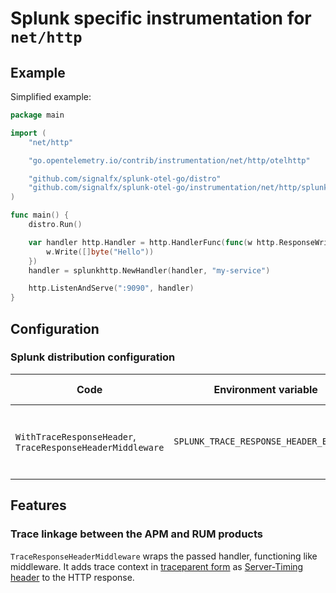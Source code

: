 # Splunk specific instrumentation for `net/http`

## Example

Simplified example:

```go
package main

import (
	"net/http"

	"go.opentelemetry.io/contrib/instrumentation/net/http/otelhttp"

	"github.com/signalfx/splunk-otel-go/distro"
	"github.com/signalfx/splunk-otel-go/instrumentation/net/http/splunkhttp"
)

func main() {
	distro.Run()

	var handler http.Handler = http.HandlerFunc(func(w http.ResponseWriter, r *http.Request) {
		w.Write([]byte("Hello"))
	})
	handler = splunkhttp.NewHandler(handler, "my-service")

	http.ListenAndServe(":9090", handler)
}
```

## Configuration

### Splunk distribution configuration

| Code                                                       | Environment variable                   | Default value  | Purpose                                         |
| ---------------------------------------------------------- | -------------------------------------- | -------------- | ----------------------------------------------- |
| `WithTraceResponseHeader`, `TraceResponseHeaderMiddleware` | `SPLUNK_TRACE_RESPONSE_HEADER_ENABLED` | `true`         | Adds `Server-Timing` header to HTTP responses.  |

## Features

### Trace linkage between the APM and RUM products

`TraceResponseHeaderMiddleware` wraps the passed handler, functioning like middleware.
It adds trace context in [traceparent form](https://www.w3.org/TR/trace-context/#traceparent-header)
as [Server-Timing header](https://www.w3.org/TR/server-timing/) to the HTTP response.
